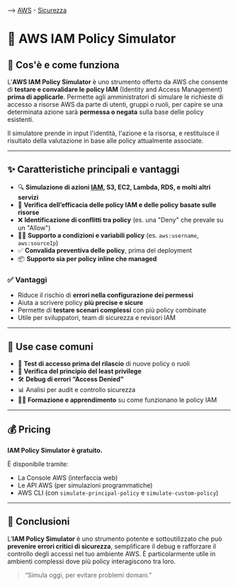 --> [AWS](/00-Intro/AWS.md)  -  [Sicurezza](/09-Sicurezza-Compliance-Governance/Sicurezza-Compliance-Governance.md)
# 🧪 AWS IAM Policy Simulator

## 📘 Cos'è e come funziona

L’**AWS IAM Policy Simulator** è uno strumento offerto da AWS che consente di **testare e convalidare le policy IAM** (Identity and Access Management) **prima di applicarle**. Permette agli amministratori di simulare le richieste di accesso a risorse AWS da parte di utenti, gruppi o ruoli, per capire se una determinata azione sarà **permessa o negata** sulla base delle policy esistenti.

Il simulatore prende in input l'identità, l'azione e la risorsa, e restituisce il risultato della valutazione in base alle policy attualmente associate.

---

## ✨ Caratteristiche principali e vantaggi

- 🔍 **Simulazione di azioni [IAM](/09-Sicurezza-Compliance-Governance/Sicurezza/AWS-IAM.md), S3, EC2, Lambda, RDS, e molti altri servizi**
- 📄 **Verifica dell’efficacia delle policy IAM e delle policy basate sulle risorse**
- ❌ **Identificazione di conflitti tra policy** (es. una "Deny" che prevale su un "Allow")
- 🧑‍💻 **Supporto a condizioni e variabili policy** (es. `aws:username`, `aws:sourceIp`)
- ✅ **Convalida preventiva delle policy**, prima del deployment
- 📦 **Supporto sia per policy inline che managed**

### ✅ Vantaggi

- Riduce il rischio di **errori nella configurazione dei permessi**
- Aiuta a scrivere policy **più precise e sicure**
- Permette di **testare scenari complessi** con più policy combinate
- Utile per sviluppatori, team di sicurezza e revisori IAM

---

## 🚀 Use case comuni

- 🧪 **Test di accesso prima del rilascio** di nuove policy o ruoli
- 🔐 **Verifica del principio del least privilege**
- 🛠️ **Debug di errori “Access Denied”**
- 📊 Analisi per audit e controllo sicurezza
- 👨‍🏫 **Formazione e apprendimento** su come funzionano le policy IAM

---

## 💰 Pricing

**IAM Policy Simulator è gratuito.**

È disponibile tramite:
- La Console AWS (interfaccia web)
- Le API AWS (per simulazioni programmatiche)
- AWS CLI (con `simulate-principal-policy` e `simulate-custom-policy`)

---

## 📌 Conclusioni

L’**IAM Policy Simulator** è uno strumento potente e sottoutilizzato che può **prevenire errori critici di sicurezza**, semplificare il debug e rafforzare il controllo degli accessi nel tuo ambiente AWS. È particolarmente utile in ambienti complessi dove più policy interagiscono tra loro.

> “Simula oggi, per evitare problemi domani.”

